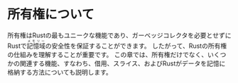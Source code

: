 # 所有権について

所有権はRustの最もユニークな機能であり、ガーベッジコレクタを必要とせずにRustで<ruby>記憶域<rt>メモリー</rt></ruby>の安全性を保証することができます。
したがって、Rustの所有権の仕組みを理解することが重要です。
この章では、所有権だけでなく、いくつかの関連する機能、すなわち、借用、スライス、およびRustがデータを記憶に格納する方法についても説明します。
